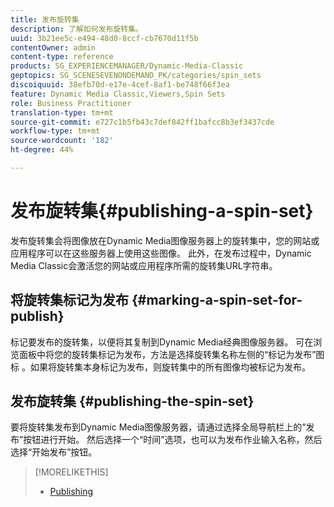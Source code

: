 ```yaml
---
title: 发布旋转集
description: 了解如何发布旋转集。
uuid: 3b21ee5c-e494-48d0-8ccf-cb7670d11f5b
contentOwner: admin
content-type: reference
products: SG_EXPERIENCEMANAGER/Dynamic-Media-Classic
geptopics: SG_SCENESEVENONDEMAND_PK/categories/spin_sets
discoiquuid: 38efb70d-e17e-4cef-8af1-be748f66f3ea
feature: Dynamic Media Classic,Viewers,Spin Sets
role: Business Practitioner
translation-type: tm+mt
source-git-commit: e727c1b5fb43c7def842ff1bafcc8b3ef3437cde
workflow-type: tm+mt
source-wordcount: '182'
ht-degree: 44%

---
```



# 发布旋转集{#publishing-a-spin-set}

发布旋转集会将图像放在Dynamic Media图像服务器上的旋转集中，您的网站或应用程序可以在这些服务器上使用这些图像。 此外，在发布过程中，Dynamic Media Classic会激活您的网站或应用程序所需的旋转集URL字符串。

## 将旋转集标记为发布 {#marking-a-spin-set-for-publish}

标记要发布的旋转集，以便将其复制到Dynamic Media经典图像服务器。 可在浏览面板中将您的旋转集标记为发布，方法是选择旋转集名称左侧的“标记为发布”图标 。如果将旋转集本身标记为发布，则旋转集中的所有图像均被标记为发布。

## 发布旋转集 {#publishing-the-spin-set}

要将旋转集发布到Dynamic Media图像服务器，请通过选择全局导航栏上的“发布”按钮进行开始。 然后选择一个“时间”选项，也可以为发布作业输入名称，然后选择“开始发布”按钮。

>[!MORELIKETHIS]
>
>* [Publishing](publishing-files.md#publishing_files)

